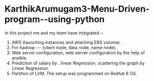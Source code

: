 # KarthikArumugam3-Menu-Driven-program--using-python

In this project me and my team have integrated :-
1. AWS (launching instances and attaching EBS volume).
2. For hadoop :-- (client node, data node, name node).
3. Web server configuration, web server configuration by the help of ansible.
4. Prediction of salary by . linear Regression, scattering the graph by Linear Regression.
5. Partition of LVM.
The setup was programmed on Redhat 8 OS.
